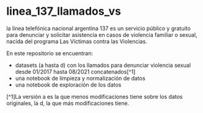 # linea_137_llamados_vs
la línea telefónica nacional argentina 137 es un servicio público y gratuito para denunciar y solicitar asistencia en casos de violencia familiar o sexual, nacida del programa Las Víctimas contra las Violencias.

En este repositorio se encuentran: 

- datasets (a hasta d) con los llamados para denunciar violencia sexual desde 01/2017 hasta 08/2021 concatenados[^1]
- una notebook de limpieza y normalización de datos
- una notebook de exploración de los datos




[^1]La versión a es la que menos modificaciones tiene sobre los datos originales, la d, la que más modificaciones tiene.
